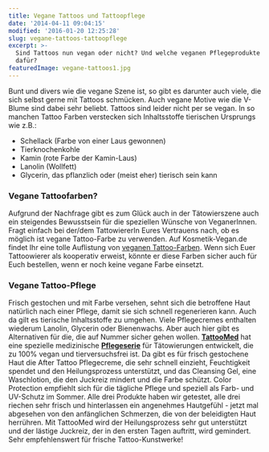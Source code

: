 ```yaml
---
title: Vegane Tattoos und Tattoopflege
date: '2014-04-11 09:04:15'
modified: '2016-01-20 12:25:28'
slug: vegane-tattoos-tattoopflege
excerpt: >-
  Sind Tattoos nun vegan oder nicht? Und welche veganen Pflegeprodukte gibt es
  dafür? 
featuredImage: vegane-tattoos1.jpg
---
```


Bunt und divers wie die vegane Szene ist, so gibt es darunter auch viele, die sich selbst gerne mit Tattoos schmücken. Auch vegane Motive wie die V-Blume sind dabei sehr beliebt. Tattoos sind leider nicht per se vegan. In so manchen Tattoo Farben verstecken sich Inhaltsstoffe tierischen Ursprungs wie z.B.:

*   Schellack (Farbe von einer Laus gewonnen)
*   Tierknochenkohle
*   Kamin (rote Farbe der Kamin-Laus)
*   Lanolin (Wollfett)
*   Glycerin, das pflanzlich oder (meist eher) tierisch sein kann

### Vegane Tattoofarben?

Aufgrund der Nachfrage gibt es zum Glück auch in der Tätowierszene auch ein steigendes Bewusstsein für die speziellen Wünsche von VeganerInnen. Fragt einfach bei der/dem TattowiererIn Eures Vertrauens nach, ob es möglich ist vegane Tattoo-Farbe zu verwenden. Auf Kosmetik-Vegan.de findet Ihr eine tolle Auflistung von [veganen Tattoo-Farben](http://www.kosmetik-vegan.de/erbse/taetowierungen/). Wenn sich Euer Tattoowierer als kooperativ erweist, könnte er diese Farben sicher auch für Euch bestellen, wenn er noch keine vegane Farbe einsetzt.

### Vegane Tattoo-Pflege

Frisch gestochen und mit Farbe versehen, sehnt sich die betroffene Haut natürlich nach einer Pflege, damit sie sich schnell regenerieren kann. Auch da gilt es tierische Inhaltsstoffe zu umgehen. Viele Pflegecremes enthalten wiederum Lanolin, Glycerin oder Bienenwachs. Aber auch hier gibt es Alternativen für die, die auf Nummer sicher gehen wollen. [**TattooMed**](http://www.tattoomed.de/) hat eine spezielle medizinische [**Pflegeserie**](http://www.tattoomed.de/category/produkte) für Tätowierungen entwickelt, die zu 100% vegan und tierversuchsfrei ist. Da gibt es für frisch gestochene Haut die After Tattoo Pflegecreme, die sehr schnell einzieht, Feuchtigkeit spendet und den Heilungsprozess unterstützt, und das Cleansing Gel, eine Waschlotion, die den Juckreiz mindert und die Farbe schützt. Color Protection empfiehlt sich für die tägliche Pflege und speziell als Farb- und UV-Schutz im Sommer. Alle drei Produkte haben wir getestet, alle drei riechen sehr frisch und hinterlassen ein angenehmes Hautgefühl - jetzt mal abgesehen von den anfänglichen Schmerzen, die von der beleidigten Haut herrühren. Mit TattooMed wird der Heilungsprozess sehr gut unterstützt und der lästige Juckreiz, der in den ersten Tagen auftritt, wird gemindert. Sehr empfehlenswert für frische Tattoo-Kunstwerke! [<!-- Image removed (no copyright): tattoomed.jpg -->](https://www.veganblatt.com/i/tattoomed.jpg)
